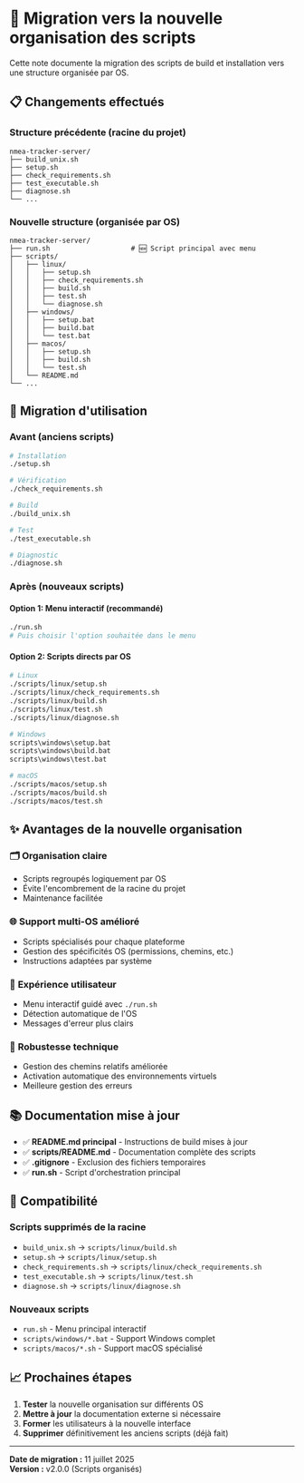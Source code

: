 # 🔄 Migration vers la nouvelle organisation des scripts

Cette note documente la migration des scripts de build et installation vers une structure organisée par OS.

## 📋 Changements effectués

### Structure précédente (racine du projet)
```
nmea-tracker-server/
├── build_unix.sh
├── setup.sh  
├── check_requirements.sh
├── test_executable.sh
├── diagnose.sh
└── ...
```

### Nouvelle structure (organisée par OS)
```
nmea-tracker-server/
├── run.sh                    # 🆕 Script principal avec menu
├── scripts/
│   ├── linux/
│   │   ├── setup.sh
│   │   ├── check_requirements.sh
│   │   ├── build.sh
│   │   ├── test.sh
│   │   └── diagnose.sh
│   ├── windows/
│   │   ├── setup.bat
│   │   ├── build.bat
│   │   └── test.bat
│   ├── macos/
│   │   ├── setup.sh
│   │   ├── build.sh
│   │   └── test.sh
│   └── README.md
└── ...
```

## 🚀 Migration d'utilisation

### Avant (anciens scripts)
```bash
# Installation
./setup.sh

# Vérification
./check_requirements.sh

# Build
./build_unix.sh

# Test
./test_executable.sh

# Diagnostic
./diagnose.sh
```

### Après (nouveaux scripts)

#### Option 1: Menu interactif (recommandé)
```bash
./run.sh
# Puis choisir l'option souhaitée dans le menu
```

#### Option 2: Scripts directs par OS
```bash
# Linux
./scripts/linux/setup.sh
./scripts/linux/check_requirements.sh
./scripts/linux/build.sh
./scripts/linux/test.sh
./scripts/linux/diagnose.sh

# Windows
scripts\windows\setup.bat
scripts\windows\build.bat
scripts\windows\test.bat

# macOS
./scripts/macos/setup.sh
./scripts/macos/build.sh
./scripts/macos/test.sh
```

## ✨ Avantages de la nouvelle organisation

### 🗂️ **Organisation claire**
- Scripts regroupés logiquement par OS
- Évite l'encombrement de la racine du projet
- Maintenance facilitée

### 🌐 **Support multi-OS amélioré**
- Scripts spécialisés pour chaque plateforme
- Gestion des spécificités OS (permissions, chemins, etc.)
- Instructions adaptées par système

### 🎯 **Expérience utilisateur**
- Menu interactif guidé avec `./run.sh`
- Détection automatique de l'OS
- Messages d'erreur plus clairs

### 🔧 **Robustesse technique**
- Gestion des chemins relatifs améliorée
- Activation automatique des environnements virtuels
- Meilleure gestion des erreurs

## 📚 Documentation mise à jour

- ✅ **README.md principal** - Instructions de build mises à jour
- ✅ **scripts/README.md** - Documentation complète des scripts
- ✅ **.gitignore** - Exclusion des fichiers temporaires
- ✅ **run.sh** - Script d'orchestration principal

## 🔄 Compatibilité

### Scripts supprimés de la racine
- `build_unix.sh` → `scripts/linux/build.sh`
- `setup.sh` → `scripts/linux/setup.sh`
- `check_requirements.sh` → `scripts/linux/check_requirements.sh`
- `test_executable.sh` → `scripts/linux/test.sh`
- `diagnose.sh` → `scripts/linux/diagnose.sh`

### Nouveaux scripts
- `run.sh` - Menu principal interactif
- `scripts/windows/*.bat` - Support Windows complet
- `scripts/macos/*.sh` - Support macOS spécialisé

## 📈 Prochaines étapes

1. **Tester** la nouvelle organisation sur différents OS
2. **Mettre à jour** la documentation externe si nécessaire
3. **Former** les utilisateurs à la nouvelle interface
4. **Supprimer** définitivement les anciens scripts (déjà fait)

---

**Date de migration :** 11 juillet 2025  
**Version :** v2.0.0 (Scripts organisés)
